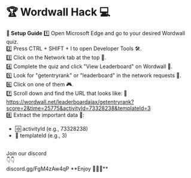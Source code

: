 # 🏆 Wordwall Hack 💻
**🚀 Setup Guide**
1️⃣ Open Microsoft Edge and go to your desired Wordwall quiz.
<br>
2️⃣ Press CTRL + SHIFT + I to open Developer Tools 🛠️.
<br>
3️⃣ Click on the Network tab at the top 📡.
<br>
4️⃣ Complete the quiz and click "View Leaderboard" on Wordwall 🎯.
<br>
5️⃣ Look for "getentryrank" or "leaderboard" in the network requests 👀.
<br>
6️⃣ Click on one of them 🎮.
<br>
7️⃣ Scroll down and find the URL that looks like:
🔗 https://wordwall.net/leaderboardajax/getentryrank?score=2&time=25775&activityId=73328238&templateId=3
<br>
8️⃣ Extract the important data 📝:
- 🆔 activityId (e.g., 73328238)
- 📜 templateId (e.g., 3)
<br>
Join our discord
<br>
        👇👇
<br>
discord.gg/FgM4zAw4qP
**Enjoy 🤖🧑‍💻**


